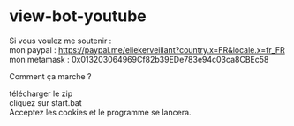 # view-bot-youtube
Si vous voulez me soutenir :    
mon paypal : https://paypal.me/eliekerveillant?country.x=FR&locale.x=fr_FR    
mon metamask : 0x013203064969Cf82b39EDe783e94c03ca8CBEc58

Comment ça marche ?

télécharger le zip    
cliquez sur start.bat     
Acceptez les cookies et le programme se lancera.
